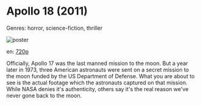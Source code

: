 # Apollo 18 (2011)

Genres: horror, science-fiction, thriller

![poster](https://assets.fanart.tv/fanart/movies/50357/movieposter/apollo-18-52d8281413a1b.jpg)

en:
  [720p](magnet:?xt=urn:btih:38680BDD6F02B10C7DECE52D07D10D4A6FD07344&tr=udp://glotorrents.pw:6969/announce&tr=udp://tracker.opentrackr.org:1337/announce&tr=udp://torrent.gresille.org:80/announce&tr=udp://tracker.openbittorrent.com:80&tr=udp://tracker.coppersurfer.tk:6969&tr=udp://tracker.leechers-paradise.org:6969&tr=udp://p4p.arenabg.ch:1337&tr=udp://tracker.internetwarriors.net:1337)
  


Officially, Apollo 17 was the last manned mission to the moon. But a year later in 1973, three American astronauts were sent on a secret mission to the moon funded by the US Department of Defense. What you are about to see is the actual footage which the astronauts captured on that mission. While NASA denies it's authenticity, others say it's the real reason we've never gone back to the moon.